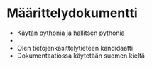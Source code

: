 # Määrittelydokumentti
- Käytän pythonia ja hallitsen pythonia
- 
- Olen tietojenkäsittelytieteen kandidaatti
- Dokumentaatiossa käytetään suomen kieltä